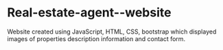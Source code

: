 
# Real-estate-agent--website
Website created using JavaScript, HTML, CSS, bootstrap which displayed images of properties description information and contact form.

